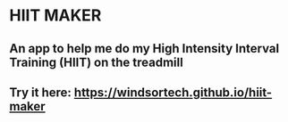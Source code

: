 # HIIT MAKER

## An app to help me do my High Intensity Interval Training (HIIT) on the treadmill 

## Try it here: https://windsortech.github.io/hiit-maker
